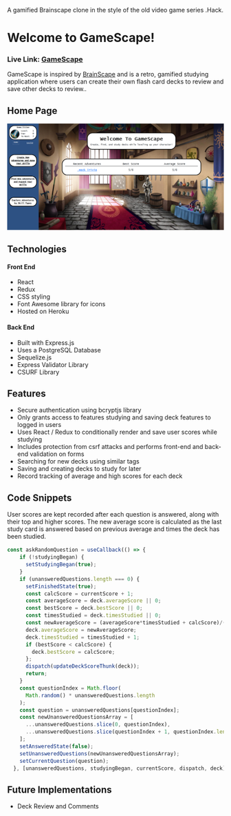 A gamified Brainscape clone in the style of the old video game series .Hack.
# Welcome to GameScape!
### Live Link: [GameScape](https://gamescape.herokuapp.com/)

GameScape is inspired by [BrainScape] and is a retro, gamified studying application where users can create their own flash card decks to review and save other decks to review..

## Home Page
![GameScapeHome.png](https://raw.githubusercontent.com/dupchurch93/GameScape/main/frontend/public/GameScapeHome.png)

## Technologies

#### Front End
  - React
  - Redux
  - CSS styling
  - Font Awesome library for icons
  - Hosted on Heroku
#### Back End
  - Built with Express.js
  - Uses a PostgreSQL Database
  - Sequelize.js
  - Express Validator Library
  - CSURF Library

## Features
  - Secure authentication using bcryptjs library
  - Only grants access to features studying and saving deck features to logged in users
  - Uses React / Redux to conditionally render and save user scores while studying
  - Includes protection from csrf attacks and performs front-end and back-end validation on forms
  - Searching for new decks using similar tags
  - Saving and creating decks to study for later
  - Record tracking of average and high scores for each deck

## Code Snippets
User scores are kept recorded after each question is answered, along with their top and higher scores. The new average score is calculated as the last study card is answered based on previous average and times the deck has been studied. 
```js
const askRandomQuestion = useCallback(() => {
    if (!studyingBegan) {
      setStudyingBegan(true);
    }
    if (unansweredQuestions.length === 0) {
      setFinishedState(true);
      const calcScore = currentScore + 1;
      const averageScore = deck.averageScore || 0;
      const bestScore = deck.bestScore || 0;
      const timesStudied = deck.timesStudied || 0;
      const newAverageScore = (averageScore*timesStudied + calcScore)/(timesStudied+1);
      deck.averageScore = newAverageScore;
      deck.timesStudied = timesStudied + 1;
      if (bestScore < calcScore) {
        deck.bestScore = calcScore;
      };
      dispatch(updateDeckScoreThunk(deck));
      return;
    }
    const questionIndex = Math.floor(
      Math.random() * unansweredQuestions.length
    );
    const question = unansweredQuestions[questionIndex];
    const newUnansweredQuestionsArray = [
      ...unansweredQuestions.slice(0, questionIndex),
      ...unansweredQuestions.slice(questionIndex + 1, questionIndex.length),
    ];
    setAnsweredState(false);
    setUnansweredQuestions(newUnansweredQuestionsArray);
    setCurrentQuestion(question);
  }, [unansweredQuestions, studyingBegan, currentScore, dispatch, deck]);
```


## Future Implementations
  - Deck Review and Comments


[BrainScape]: https://www.brainscape.com/

[GameScape]: https://gamescape.herokuapp.com
